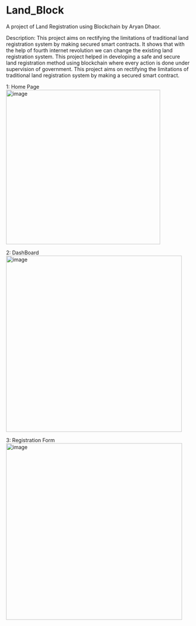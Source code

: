 # Land_Block
A project of Land Registration using Blockchain by Aryan Dhaor. 

Description:
This project aims on rectifying the limitations of traditional land registration system by making 
secured smart contracts. It shows that with the help of fourth internet revolution we can change the 
existing land registration system. This project helped in developing a safe and secure land registration 
method using blockchain where every action is done under supervision of government. This project 
aims on rectifying the limitations of traditional land registration system by making a secured smart 
contract.

1: Home Page
<img width="421" alt="image" src="https://github.com/aryandh13/LandBlock/assets/108623383/7bfc41f8-638c-4caa-8d0d-00d744db6b75">

2: DashBoard
<img width="480" alt="image" src="https://github.com/aryandh13/LandBlock/assets/108623383/6fda15e7-57f4-4a50-9b1b-9164bbda5c71">

3: Registration Form
<img width="481" alt="image" src="https://github.com/aryandh13/LandBlock/assets/108623383/d762c0f2-99c8-461a-8894-b5219dbf6fd0">



